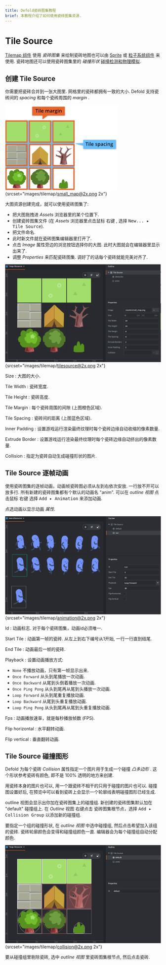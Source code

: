 ```yaml
---
title: Defold瓷砖图集教程
brief: 本教程介绍了如何使用瓷砖图集资源.
---
```


# Tile Source

[Tilemap 组件](/manuals/tilemap) 使用 *瓷砖图集* 来绘制瓷砖地图也可以由 [Sprite](/manuals/sprite) 或 [粒子系统组件](/manuals/particlefx) 来使用. 瓷砖地图还可以使用瓷砖图集里的 *碰撞形状*  [碰撞检测和物理模拟](/manuals/physics).

## 创建 Tile Source

你需要把瓷砖合并到一张大图里. 网格里的瓷砖都拥有一致的大小. Defold 支持瓷砖间的 _spacing_  和每个瓷砖周围的 _margin_ .

![瓷砖图集](images/tilemap/small_map.png){srcset="images/tilemap/small_map@2x.png 2x"}

大图资源创建完成，就可以使用瓷砖图集了:

- 把大图拖拽进 *Assets* 浏览器里的某个位置下.
- 创建瓷砖图集文件 (在 *Assets* 浏览器里点击鼠标 <kbd>右键</kbd> , 选择 <kbd>New... ▸ Tile Source</kbd>).
- 把文件命名.
- 此时新文件就在瓷砖图集编辑器里打开了.
- 点击 *Image* 属性旁边的浏览按钮选择你的大图. 此时大图就会在编辑器里显示出来了.
- 调整 *Properties* 来匹配瓷砖图集. 调好了的话每个瓷砖就能完美对齐了.

![创建瓷砖图集](images/tilemap/tilesource.png){srcset="images/tilemap/tilesource@2x.png 2x"}

Size
: 大图的大小.

Tile Width
: 瓷砖宽度.

Tile Height
: 瓷砖高度.

Tile Margin
: 每个瓷砖周围的间隙 (上图橙色区域).

Tile Spacing
: 瓷砖间的距离 (上图蓝色区域).

Inner Padding
: 设置游戏运行渲染最终纹理时每个瓷砖边缘自动收缩的像素数量.

Extrude Border
: 设置游戏运行渲染最终纹理时每个瓷砖边缘自动挤出的像素数量.

Collision
: 指定为瓷砖自动生成碰撞形状的图片.

## Tile Source 逐帧动画

使用瓷砖图集的逐帧动画，动画帧瓷砖图必须从左到右依次安放. 一行放不开可以放多行. 所有新建的瓷砖图集都有个默认的动画名 "anim". 可以在 *outline 视图* 点击鼠标 <kbd>右键</kbd> 选择 <kbd>Add ▸ Animation</kbd> 来添加动画.

点选动画以显示动画 *属性*.

![Tile Source animation](images/tilemap/animation.png){srcset="images/tilemap/animation@2x.png 2x"}

Id
: 动画标志. 对于每个瓷砖图集，动画id必须唯一.

Start Tile
: 动画第一帧的瓷砖. 从左上到右下编号从1开始, 一行一行直到结尾.

End Tile
: 动画最后一帧的瓷砖.

Playback
: 设置动画播放方式:

  - `None` 不播放动画，只有第一帧显示出来.
  - `Once Forward` 从头到尾播放一次动画.
  - `Once Backward` 从尾到头倒着播放一次动画.
  - `Once Ping Pong` 从头到尾再从尾到头播放一次动画.
  - `Loop Forward` 从头到尾重复播放动画.
  - `Loop Backward` 从尾到头重复播放动画.
  - `Loop Ping Pong` 从头到尾再从尾到头重复播放动画.

Fps
: 动画播放速率，就是每秒播放帧数 (FPS).

Flip horizontal
: 水平翻转动画.

Flip vertical
: 垂直翻转动画.

## Tile Source 碰撞图形

Defold 为每个瓷砖 *Collision* 属性指定一个图片用于生成一个碰撞 _凸多边形_ . 这个形状参考瓷砖有颜色, 即不是 100% 透明的地方来创建.

用瓷砖本身的图片也可以, 用一个跟瓷砖不相干的只用于碰撞的图片也可以. 碰撞图设置好后, 在预览中可以看到瓷砖上会显示一个轮廓线表明碰撞图形已经生成.

outline 视图会显示出你加在瓷砖图集上的碰撞组. 新创建的瓷砖图集默认加在 "default" 碰撞组上. 在 *Outline* 视图 <kbd>右键点击</kbd> 瓷砖图集根节点，选择 <kbd>Add ▸ Collision Group</kbd> 以添加新的碰撞组.

要指定一个组的碰撞形状, 在 *outline 视图* 中选中碰撞组, 然后点击希望加入该组的瓷砖. 瓷砖轮廓颜色会变得和碰撞组颜色一直. 编辑器会为每个碰撞组自动分配颜色.

![碰撞形状](images/tilemap/collision.png){srcset="images/tilemap/collision@2x.png 2x"}

要从碰撞组里剔除瓷砖, 选中 *outline 视图* 里瓷砖图集根节点, 然后点击瓷砖.
